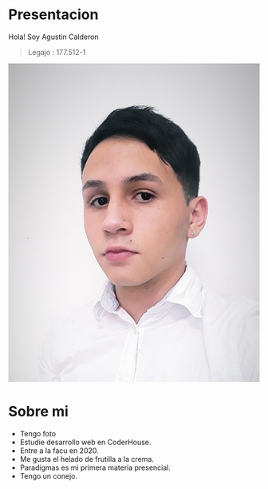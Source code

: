 # Presentacion
Hola! Soy Agustin Calderon
> Legajo : 177.512-1

![Foto De perfil](https://github.com/pdepjm/2023-tp0-presentacion-Rojo2202/blob/main/foto.jpg)





# Sobre mi
- Tengo foto
- Estudie desarrollo web en CoderHouse.
- Entre a la facu en 2020.
- Me gusta el helado de frutilla a la crema.
- Paradigmas es mi primera materia presencial.
- Tengo un conejo.
